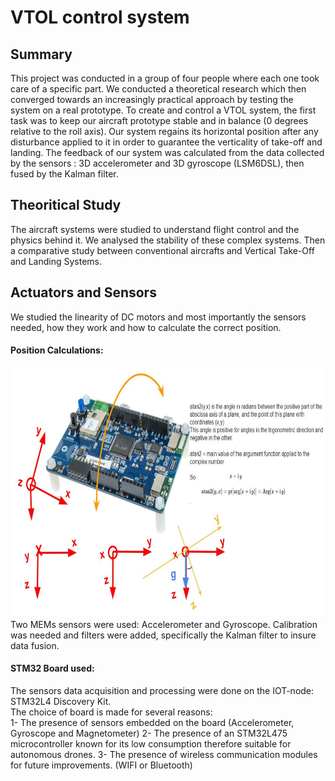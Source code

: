 # VTOL control system

## Summary 
This project was conducted in a group of four people where each one took care of a specific part. 
We conducted a theoretical research which then converged towards an increasingly practical approach by testing the system on a real prototype. To create and control a VTOL system, the first task was to keep our aircraft prototype stable and in balance (0 degrees relative to the roll axis). Our system regains its horizontal position after any disturbance applied to it in order to guarantee the verticality of take-off and landing. The feedback of our system was calculated from the data collected by the sensors : 3D accelerometer and 3D gyroscope (LSM6DSL), then fused by the Kalman filter.
  
## Theoritical Study
The aircraft systems were studied to understand flight control and the physics behind it. We analysed the stability of these complex systems. Then a comparative study between conventional aircrafts and Vertical Take-Off and Landing Systems.
  
## Actuators and Sensors
We studied the linearity of DC motors and most importantly the sensors needed, how they work and how to calculate the correct position. 
  
#### Position Calculations:  
<div style="text-align:center;">
<img src="./PositionCalculation.JPG" width="800" height="400">  
</div>
Two MEMs sensors were used: Accelerometer and Gyroscope. 
Calibration was needed and filters were added, specifically the Kalman filter to insure data fusion.
  
#### STM32 Board used:
The sensors data acquisition and processing were done on the IOT-node: STM32L4 Discovery Kit.  
The choice of board is made for several reasons:  
  1- The presence of sensors embedded on the board (Accelerometer, Gyroscope and Magnetometer)
  2- The presence of an STM32L475 microcontroller known for its low consumption therefore suitable for autonomous drones.
  3- The presence of wireless communication modules for future improvements. (WIFI or Bluetooth)



